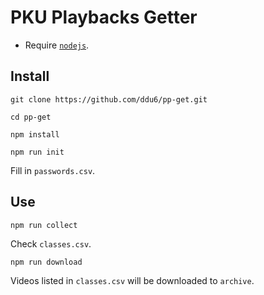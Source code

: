 # PKU Playbacks Getter
- Require [`nodejs`](https://nodejs.org/).

## Install
```
git clone https://github.com/ddu6/pp-get.git
```
```
cd pp-get
```
```
npm install
```
```
npm run init
```
Fill in `passwords.csv`.

## Use
```
npm run collect
```
Check `classes.csv`.
```
npm run download
```
Videos listed in `classes.csv` will be downloaded to `archive`.
